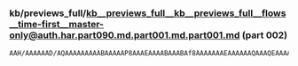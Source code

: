 ### kb/previews_full/kb__previews_full__kb__previews_full__flows__time-first__master-only@auth.har.part090.md.part001.md.part001.md (part 002)

```md
AAH/AAAAAAD/AQAAAAAAAAABAAAAAP8AAAEAAAABAAABAf8AAAAAAAEAAAAAAQAAAQEAAAAB/wAAAQAAAAEAAP8B/wAAAQAA/wAAAAABAAAAAAAAAAH/AAAA
```

```
